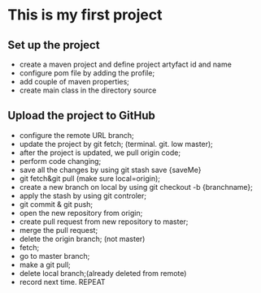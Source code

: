 # This is my first project

## Set up the project

* create a maven project and define project artyfact id and name
* configure pom file by adding the profile;
* add couple of maven properties;
* create main class in the directory source

## Upload the project to GitHub 

* configure the remote URL branch;
* update the project by git fetch; (terminal. git. low master);
* after the project is updated, we pull origin code;
* perform code changing;
* save all the changes by using git stash save {saveMe}
* git fetch&git pull (make sure local=origin);
* create a new branch on local by using git checkout -b {branchname};
* apply the stash by using git controler;
* git commit & git push;
* open the new repository from origin;
* create pull request from new repository to master;
* merge the pull request;
* delete the origin branch; (not master)
* fetch;
* go to master branch;
* make a git pull;
* delete local branch;(already deleted from remote)
* record next time. REPEAT

